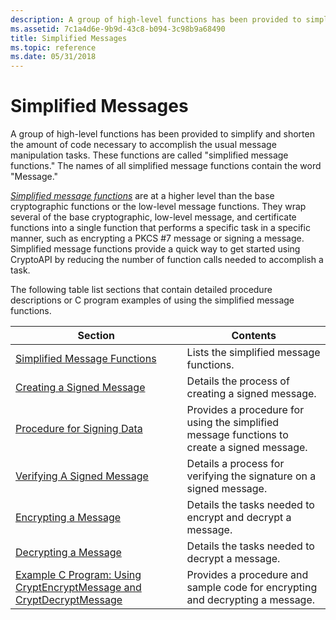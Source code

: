 ```yaml
---
description: A group of high-level functions has been provided to simplify and shorten the amount of code necessary to accomplish the usual message manipulation tasks.
ms.assetid: 7c1a4d6e-9b9d-43c8-b094-3c98b9a68490
title: Simplified Messages
ms.topic: reference
ms.date: 05/31/2018
---
```


# Simplified Messages

A group of high-level functions has been provided to simplify and shorten the amount of code necessary to accomplish the usual message manipulation tasks. These functions are called "simplified message functions." The names of all simplified message functions contain the word "Message."

[*Simplified message functions*](../secgloss/s-gly.md) are at a higher level than the base cryptographic functions or the low-level message functions. They wrap several of the base cryptographic, low-level message, and certificate functions into a single function that performs a specific task in a specific manner, such as encrypting a PKCS \#7 message or signing a message. Simplified message functions provide a quick way to get started using CryptoAPI by reducing the number of function calls needed to accomplish a task.

The following table list sections that contain detailed procedure descriptions or C program examples of using the simplified message functions.



| Section                                                                                                                                         | Contents                                                                                    |
|-------------------------------------------------------------------------------------------------------------------------------------------------|---------------------------------------------------------------------------------------------|
| [Simplified Message Functions](cryptography-functions.md)                                                         | Lists the simplified message functions.                                                     |
| [Creating a Signed Message](creating-a-signed-message.md)                                                                                      | Details the process of creating a signed message.                                           |
| [Procedure for Signing Data](procedure-for-signing-data.md)                                                                                    | Provides a procedure for using the simplified message functions to create a signed message. |
| [Verifying A Signed Message](verifying-a-signed-message.md)                                                                                    | Details a process for verifying the signature on a signed message.                          |
| [Encrypting a Message](../secauthn/encrypting-a-message.md)                                                                                           | Details the tasks needed to encrypt and decrypt a message.                                  |
| [Decrypting a Message](../secauthn/decrypting-a-message.md)                                                                                           | Details the tasks needed to decrypt a message.                                              |
| [Example C Program: Using CryptEncryptMessage and CryptDecryptMessage](example-c-program-using-cryptencryptmessage-and-cryptdecryptmessage.md) | Provides a procedure and sample code for encrypting and decrypting a message.               |



 

 

 
